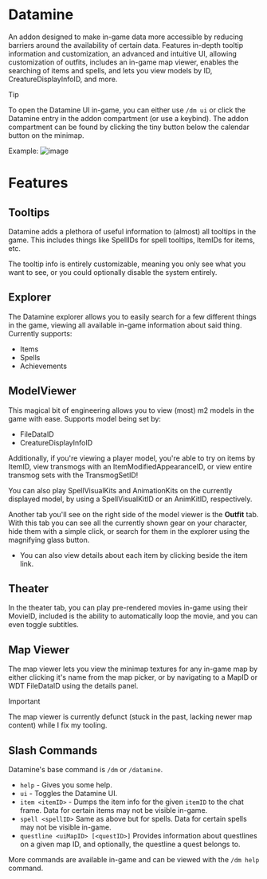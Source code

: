 # Datamine

An addon designed to make in-game data more accessible by reducing barriers around the availability of certain data. Features in-depth tooltip information and customization, an advanced and intuitive UI, allowing customization of outfits, includes an in-game map viewer, enables the searching of items and spells, and lets you view models by ID, CreatureDisplayInfoID, and more.

> [!TIP]
> To open the Datamine UI in-game, you can either use `/dm ui` or click the Datamine entry in the addon compartment (or use a keybind). The addon compartment can be found by clicking the tiny button below the calendar button on the minimap.

Example:
![image](https://github.com/Ghostopheles/Datamine/assets/10636803/f241614b-b28a-4468-8f8a-d21855e59f7a)

# Features

## Tooltips
Datamine adds a plethora of useful information to (almost) all tooltips in the game. This includes things like SpellIDs for spell tooltips, ItemIDs for items, etc.

The tooltip info is entirely customizable, meaning you only see what you want to see, or you could optionally disable the system entirely.

## Explorer

The Datamine explorer allows you to easily search for a few different things in the game, viewing all available in-game information about said thing.
Currently supports:
- Items
- Spells
- Achievements

## ModelViewer

This magical bit of engineering allows you to view (most) m2 models in the game with ease.
Supports model being set by:
- FileDataID
- CreatureDisplayInfoID

Additionally, if you're viewing a player model, you're able to try on items by ItemID, view transmogs with an ItemModifiedAppearanceID, or view entire transmog sets with the TransmogSetID!

You can also play SpellVisualKits and AnimationKits on the currently displayed model, by using a SpellVisualKitID or an AnimKitID, respectively.

Another tab you'll see on the right side of the model viewer is the **Outfit** tab. With this tab you can see all the currently shown gear on your character, hide them with a simple click, or search for them in the explorer using the magnifying glass button.
- You can also view details about each item by clicking beside the item link.

## Theater

In the theater tab, you can play pre-rendered movies in-game using their MovieID, included is the ability to automatically loop the movie, and you can even toggle subtitles.

## Map Viewer

The map viewer lets you view the minimap textures for any in-game map by either clicking it's name from the map picker, or by navigating to a MapID or WDT FileDataID using the details panel.

> [!IMPORTANT]
> The map viewer is currently defunct (stuck in the past, lacking newer map content) while I fix my tooling.

## Slash Commands

Datamine's base command is `/dm` or `/datamine`.

- `help` - Gives you some help.
- `ui` - Toggles the Datamine UI.
- `item <itemID>` - Dumps the item info for the given `itemID` to the chat frame. Data for certain items may not be visible in-game.
- `spell <spellID>` Same as above but for spells. Data for certain spells may not be visible in-game.
- `questline <uiMapID> [<questID>]` Provides information about questlines on a given map ID, and optionally, the questline a quest belongs to.

More commands are available in-game and can be viewed with the `/dm help` command.
